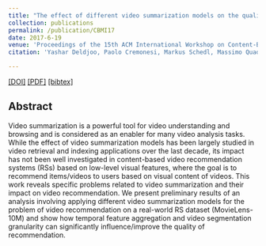 ```yaml
---
title: "The effect of different video summarization models on the quality of video recommendation based on low-level visual features"
collection: publications
permalink: /publication/CBMI17
date: 2017-6-19
venue: 'Proceedings of the 15th ACM International Workshop on Content-Based Multimedia Indexing'
citation: 'Yashar Deldjoo, Paolo Cremonesi, Markus Schedl, Massimo Quadrana<i> Proceedings of the 15th ACM International Workshop on Content-Based Multimedia Indexing </i><b>(CBMI 2017)</b>.'

---
```


[[DOI]](https://dl.acm.org/citation.cfm?id=3095734) [[PDF]](http://www.cp.jku.at/people/schedl/Research/Publications/pdf/deldjoo_cbmi_2017.pdf)  [[bibtex]](https://github.com/yasdel/yasdel.github.io/tree/master/_publications/CBMI17.bib) 



## Abstract

Video summarization is a powerful tool for video understanding and browsing and is considered as an enabler for many video analysis tasks. While the effect of video summarization models has been largely studied in video retrieval and indexing applications over the last decade, its impact has not been well investigated in content-based video recommendation systems (RSs) based on low-level visual features, where the goal is to recommend items/videos to users based on visual content of videos. This work reveals specific problems related to video summarization and their impact on video recommendation. We present preliminary results of an analysis involving applying different video summarization models for the problem of video recommendation on a real-world RS dataset (MovieLens-10M) and show how temporal feature aggregation and video segmentation granularity can significantly influence/improve the quality of recommendation.
